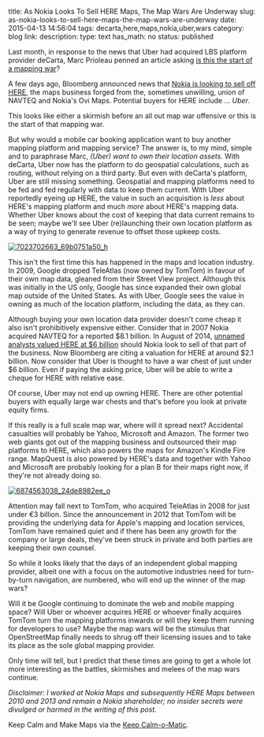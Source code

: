 title: As Nokia Looks To Sell HERE Maps, The Map Wars Are Underway
slug: as-nokia-looks-to-sell-here-maps-the-map-wars-are-underway
date: 2015-04-13 14:56:04
tags: decarta,here,maps,nokia,uber,wars
category: blog
link: 
description: 
type: text
has_math: no
status: published

Last month, in response to the news that Uber had acquired LBS platform provider deCarta, Marc Prioleau penned an article asking [is this the start of a mapping war](http://prioleauadv.com/archives/598 "http://prioleauadv.com/archives/598")?

A few days ago, Bloomberg announced news that [Nokia is looking to sell off HERE](http://www.bloomberg.com/news/articles/2015-04-10/nokia-said-to-weigh-sale-of-maps-business-to-focus-on-networks "http://www.bloomberg.com/news/articles/2015-04-10/nokia-said-to-weigh-sale-of-maps-business-to-focus-on-networks"), the maps business forged from the, sometimes unwilling, union of NAVTEQ and Nokia's Ovi Maps. Potential buyers for HERE include ... *Uber*.

This looks like either a skirmish before an all out map war offensive or this is the start of that mapping war.

<!-- TEASER_END -->

But why would a mobile car booking application want to buy another mapping platform and mapping service? The answer is, to my mind, simple and to paraphrase Marc, *(Uber) want to own their location assets*. With deCarta, Uber now has the platform to do geospatial calculations, such as routing, without relying on a third party. But even with deCarta's platform, Uber are still missing something. Geospatial and mapping platforms need to be fed and fed regularly with data to keep them current. With Uber reportedly eyeing up HERE, the value in such an acquisition is *less* about HERE's mapping platform and much *more* about HERE's mapping data. Whether Uber knows about the cost of keeping that data current remains to be seen; maybe we'll see Uber (re)launching their own location platform as a way of trying to generate revenue to offset those upkeep costs.

[![7023702663_69b0751a50_h](/wp-content/uploads/2015/04/7023702663_69b0751a50_h-1024x765.jpg)](/wp-content/uploads/2015/04/7023702663_69b0751a50_h.jpg "/wp-content/uploads/2015/04/7023702663_69b0751a50_h.jpg")

This isn't the first time this has happened in the maps and location industry. In 2009, Google dropped TeleAtlas (now owned by TomTom) in favour of their own map data, gleaned from their Street View project. Although this was initially in the US only, Google has since expanded their own global map outside of the United States. As with Uber, Google sees the value in owning as much of the location platform, including the data, as they can.

Although buying your own location data provider doesn't come cheap it also isn't prohibitively expensive either. Consider that in 2007 Nokia acquired NAVTEQ for a reported $8.1 billion. In August of 2014, [unnamed analysts valued HERE at $6 billion](http://www.gpsbusinessnews.com/Today-s-Mapping-Industry-Really-Does-Need-To-Please-All-People-All-Of-The-Time_a5041.html "http://www.gpsbusinessnews.com/Today-s-Mapping-Industry-Really-Does-Need-To-Please-All-People-All-Of-The-Time_a5041.html") should Nokia look to sell of that part of the business. Now Bloomberg are citing a valuation for HERE at around $2.1 billion. Now consider that Uber is thought to have a war chest of just under $6 billion. Even if paying the asking price, Uber will be able to write a cheque for HERE with relative ease.

Of course, Uber may not end up owning HERE. There are other potential buyers with equally large war chests and that's before you look at private equity firms.

If this really is a full scale map war, where will it spread next? Accidental casualties will probably be Yahoo, Microsoft and Amazon. The former two web giants got out of the mapping business and outsourced their map platforms to HERE, which also powers the maps for Amazon's Kindle Fire range. MapQuest is also powered by HERE's data and together with Yahoo and Microsoft are probably looking for a plan B for their maps right now, if they're not already doing so.

[![6874563038_24de8982ee_o](/wp-content/uploads/2015/04/6874563038_24de8982ee_o.jpg)](/wp-content/uploads/2015/04/6874563038_24de8982ee_o.jpg "/wp-content/uploads/2015/04/6874563038_24de8982ee_o.jpg")

Attention may fall next to TomTom, who acquired TeleAtlas in 2008 for just under €3 billion. Since the announcement in 2012 that TomTom will be providing the underlying data for Apple's mapping and location services, TomTom have remained quiet and if there has been any growth for the company or large deals, they've been struck in private and both parties are keeping their own counsel.

So while it looks likely that the days of an independent global mapping provider, albeit one with a focus on the automotive industries need for turn-by-turn navigation, are numbered, who will end up the winner of the map wars?

Will it be Google continuing to dominate the web and mobile mapping space? Will Uber or whoever acquires HERE or whoever finally acquires TomTom turn the mapping platforms inwards or will they keep them running for developers to use? Maybe the map wars will be the stimulus that OpenStreetMap finally needs to shrug off their licensing issues and to take its place as the sole global mapping provider.

Only time will tell, but I predict that these times are going to get a whole lot more interesting as the battles, skirmishes and melees of the map wars continue.

*Disclaimer: I worked at Nokia Maps and subsequently HERE Maps between 2010 and 2013 and remain a Nokia shareholder; no insider secrets were divulged or harmed in the writing of this post.*


Keep Calm and Make Maps via the [Keep Calm-o-Matic](http://www.keepcalm-o-matic.co.uk/p/keep-calm-and-make-maps/ "http://www.keepcalm-o-matic.co.uk/p/keep-calm-and-make-maps/").

